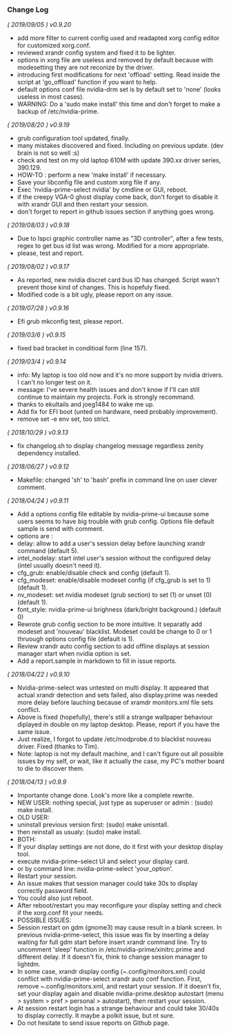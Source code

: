 ### Change Log
*( 2019/09/05 ) v0.9.20*
 - add more filter to current config used and readapted xorg config editor for customized xorg.conf.
 - reviewed xrandr config system and fixed it to be lighter.
 - options in xorg file are useless and removed by default because with modesetting they are not reconize by the driver.
 - introducing first modifications for next 'offload' setting. Read inside the script at 'go_offload' function if you want to help.
 - default options conf file nvidia-drm set is by default set to 'none' (looks useless in most cases).
 - WARNING: Do a 'sudo make install' this time and don't forget to make a backup of /etc/nvidia-prime.
 
*( 2019/08/20 ) v0.9.19*
 - grub configuration tool updated, finally.
 - many mistakes discovered and fixed. Including on previous update. (dev brain is not so well :s)
 - check and test on my old laptop 610M with update 390.xx driver series, 390.129.
 - HOW-TO : perform a new 'make install' if necessary.
 - Save your libconfig file and custom xorg file if any.
 - Exec 'nvidia-prime-select nvidia' by cmdline or GUI, reboot.
 - if the creepy VGA-0 ghost display come back, don't forget to disable it with xrandr GUI and then restart your session.
 - don't forget to report in github issues section if anything goes wrong.
 
*( 2019/08/03 ) v0.9.18*
 - Due to lspci graphic controller name as "3D controller", after a few tests, regex to get bus id list was wrong. Modified for a more appropriate.
 - please, test and report.  
 
*( 2019/08/02 ) v0.9.17*
 - As reported, new nvidia discret card bus ID has changed. Script wasn't prevent those kind of changes. This is hopefuly fixed.
 - Modified code is a bit ugly, please report on any issue.

*( 2019/07/28 ) v0.9.16*
 - Efi grub mkconfig test, please report.
 
*( 2019/03/6 ) v0.9.15*
 - fixed bad bracket in conditioal form (line 157).

*( 2019/03/4 ) v0.9.14*
 - info: My laptop is too old now and it's no more support by nvidia drivers. I can't no longer test on it.
 - message: I've severe health issues and don't know if I'll can still continue to maintain my projects. Fork is strongly recommand.
 - thanks to ekultails and joeg1484 to wake me up.
 - Add fix for EFI boot (unted on hardware, need probably improvement).
 - remove set -e env set, too strict.
 
*( 2018/10/29 ) v0.9.13*
 - fix changelog.sh to display changelog message regardless zenity dependency installed.

*( 2018/06/27 ) v0.9.12*
 - Makefile: changed 'sh' to 'bash' prefix in command line on user clever comment.
 
*( 2018/04/24 ) v0.9.11*
 - Add a options config file editable by nvidia-prime-ui because some users seems to have big trouble with grub config. Options file default sample is send with comment.
 - options are :
  - delay: allow to add a user's session delay before launching xrandr command (default 5).
  - intel_nodelay: start intel user's session without the configured delay (intel usually doesn't need it).
  - cfg_grub: enable/disable check and config (default 1).
  - cfg_modeset: enable/disable modeset config (if cfg_grub is set to 1) (default 1).
  - nv_modeset: set nvidia modeset (grub section) to set (1) or unset (0) (default 1).
  - font_style: nvidia-prime-ui brighness (dark/bright background.) (default 0)
 - Rewrote grub config section to be more intuitive. It separatly add modeset and 'nouveau' blacklist. Modeset could be change to 0 or 1 thruough options config file (default is 1).
 - Review xrandr auto config section to add offline displays at session manager start when nvidia option is set.
 - Add a report.sample in markdown to fill in issue reports.
 
*( 2018/04/22 ) v0.9.10*
 - Nvidia-prime-select was untested on multi display. It appeared that actual xrandr detection and sets failed, also display.prime was needed more delay before lauching because of xramdr monitors.xml file sets conflict.
 - Above is fixed (hopefully), there's still a strange wallpaper behaviour diplayed in double on my laptop desktop. Please, report if you have the same issue.
 - Just realize, I forgot to update /etc/modprobe.d to blacklist nouveau driver. Fixed (thanks to Tim).
 - Note: laptop is not my default machine, and I can't figure out all possible issues by my self, or wait, like it actually the case, my PC's mother board to die to discover them.
 
*( 2018/04/13 ) v0.9.9*
 - Importante change done. Look's more like a complete rewrite.
 - NEW USER: nothing special, just type as superuser or admin : (sudo) make install.
 - OLD USER:
  - uninstall previous version first: (sudo) make unisntall.
  - then reinstall as usualy: (sudo) make install.
 - BOTH:
  - If your display settings are not done, do it first with your desktop display tool.
  - execute nvidia-prime-select UI and select your display card.
  - or by command line: nvidia-prime-select 'your_option'.
  - Restart your session.
  - An issue makes that session manager could take 30s to display correctly password field.
  - You could also just reboot.
  - After reboot/restart you may reconfigure your display setting and check if the xorg.conf fit your needs.
 - POSSIBLE ISSUES:
  - Session restart on gdm (gnome3) may cause result in a blank screen. In previous nvidia-prime-select, this issue was fix by inserting a delay waiting for full gdm start before insert xrandr command line. Try to uncomment 'sleep' function in /etc/nvidia-prime/xinitrc.prime and different delay. If it doesn't fix, think to change session manager to lightdm.
  - In some case, xrandr display config (~.config/monitors.xml) could conflict with nvidia-prime-select xrandr auto conf function. First, remove ~.config/monitors.xml, and restart your session. If it doesn't fix, set your display again and disable nvidia-prime.desktop autostart (menu > system > pref > personal > autostart), then restart your session.
  - At session restart login has a strange behaviour and could take 30/40s to display correctly. It maybe a polkit issue, but nt sure. 
  - Do not hesitate to send issue reports on Github page.

